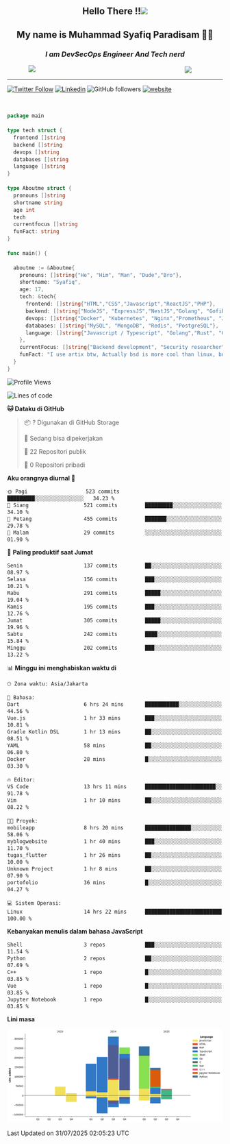 <h2 align="center">

Hello There !!<img src="https://media.giphy.com/media/12oufCB0MyZ1Go/giphy.gif" width="50"></h2>

<h2 align="center">My name is Muhammad Syafiq Paradisam 👋👋</h2>

<h3 align="center"><em>I am DevSecOps Engineer And Tech nerd
</em></h3>

<img align="left" style="margin-left: 50px" src="https://static.zerochan.net/Alina.Clover.1024.4345060.webp" width="315"/>

<img align="center" style="margin-left: 50px" src="https://i.pinimg.com/736x/69/82/aa/6982aafd816ea48f48d0639c7797915c.jpg" width=250/>

<hr/>

[![Twitter Follow](https://img.shields.io/twitter/follow/misteranmol?label=Follow)](https://x.com/FikkzOutfit)
[![Linkedin](https://img.shields.io/badge/-syafiq-blue?style=square&logo=Linkedin&logoColor=white&link=https://www.linkedin.com/in/syafiq-paradisam/)](https://id.linkedin.com/in/syafiq-paradisam-b72749258)
![GitHub followers](https://img.shields.io/github/followers/syafiqparadisam?label=Follower&style=social)
[![website](https://img.shields.io/badge/Website-46a2f1.svg?&style=flat-square&logo=Google-Chrome&logoColor=white&link=https://anmolsingh.me/)](https://syafiq-paradisam.my.id)

<br/>

```go
package main

type tech struct {
  frontend []string
  backend []string
  devops []string
  databases []string
  language []string
}

type Aboutme struct {
  pronouns []string
  shortname string
  age int
  tech
  currentfocus []string
  funFact: string
}

func main() {

  aboutme := &Aboutme{
    pronouns: []string{"He", "Him", "Man", "Dude","Bro"},
    shortname: "Syafiq",
    age: 17,
    tech: &tech{
      frontend: []string{"HTML","CSS","Javascript","ReactJS","PHP"},
      backend: []string{"NodeJS", "ExpressJS","NestJS","Golang", "Gofiber", "Actixweb", "PHP", "Laravel", "Flask"},
      devops: []string{"Docker", "Kubernetes", "Nginx","Prometheus", "Jaeger", "Grafana", "Linux", "CI / CD"},
      databases: []string{"MySQL", "MongoDB", "Redis", "PostgreSQL"},
      language: []string{"Javascript / Typescript", "Golang","Rust", "C", "PHP","C++"}
    },
    currentFocus: []string{"Backend development", "Security researcher", "Blue team security","DevSecOps engineer"},
    funFact: "I use artix btw, Actually bsd is more cool than linux, but i can't use it because software issue, I am weaboo but not too much"
  }
}

```

<!--START_SECTION:waka-->
![Profile Views](http://img.shields.io/badge/Profil%20dilihat-0-blue)

![Lines of code](https://img.shields.io/badge/Sejak%20Hello%20World%20aku%20telah%20menulis-1.4%20million%20baris%20kode-blue)

**🐱 Dataku di GitHub** 

> 📦 ? Digunakan di GitHub Storage 
 > 
> 💼 Sedang bisa dipekerjakan
 > 
> 📜 22 Repositori publik 
 > 
> 🔑 0 Repositori pribadi 
 > 
**Aku orangnya diurnal 🐤** 

```text
🌞 Pagi                   523 commits         █████████░░░░░░░░░░░░░░░░   34.23 % 
🌆 Siang                  521 commits         █████████░░░░░░░░░░░░░░░░   34.10 % 
🌃 Petang                 455 commits         ███████░░░░░░░░░░░░░░░░░░   29.78 % 
🌙 Malam                  29 commits          ░░░░░░░░░░░░░░░░░░░░░░░░░   01.90 % 
```
📅 **Paling produktif saat Jumat** 

```text
Senin                    137 commits         ██░░░░░░░░░░░░░░░░░░░░░░░   08.97 % 
Selasa                   156 commits         ███░░░░░░░░░░░░░░░░░░░░░░   10.21 % 
Rabu                     291 commits         █████░░░░░░░░░░░░░░░░░░░░   19.04 % 
Kamis                    195 commits         ███░░░░░░░░░░░░░░░░░░░░░░   12.76 % 
Jumat                    305 commits         █████░░░░░░░░░░░░░░░░░░░░   19.96 % 
Sabtu                    242 commits         ████░░░░░░░░░░░░░░░░░░░░░   15.84 % 
Minggu                   202 commits         ███░░░░░░░░░░░░░░░░░░░░░░   13.22 % 
```


📊 **Minggu ini menghabiskan waktu di** 

```text
🕑︎ Zona waktu: Asia/Jakarta

💬 Bahasa: 
Dart                     6 hrs 24 mins       ███████████░░░░░░░░░░░░░░   44.56 % 
Vue.js                   1 hr 33 mins        ███░░░░░░░░░░░░░░░░░░░░░░   10.81 % 
Gradle Kotlin DSL        1 hr 13 mins        ██░░░░░░░░░░░░░░░░░░░░░░░   08.51 % 
YAML                     58 mins             ██░░░░░░░░░░░░░░░░░░░░░░░   06.80 % 
Docker                   28 mins             █░░░░░░░░░░░░░░░░░░░░░░░░   03.30 % 

🔥 Editor: 
VS Code                  13 hrs 11 mins      ███████████████████████░░   91.78 % 
Vim                      1 hr 10 mins        ██░░░░░░░░░░░░░░░░░░░░░░░   08.22 % 

🐱‍💻 Proyek: 
mobileapp                8 hrs 20 mins       ███████████████░░░░░░░░░░   58.06 % 
myblogwebsite            1 hr 40 mins        ███░░░░░░░░░░░░░░░░░░░░░░   11.70 % 
tugas_flutter            1 hr 26 mins        ██░░░░░░░░░░░░░░░░░░░░░░░   10.00 % 
Unknown Project          1 hr 8 mins         ██░░░░░░░░░░░░░░░░░░░░░░░   07.90 % 
portofolio               36 mins             █░░░░░░░░░░░░░░░░░░░░░░░░   04.27 % 

💻 Sistem Operasi: 
Linux                    14 hrs 22 mins      █████████████████████████   100.00 % 
```

**Kebanyakan menulis dalam bahasa JavaScript** 

```text
Shell                    3 repos             ███░░░░░░░░░░░░░░░░░░░░░░   11.54 % 
Python                   2 repos             ██░░░░░░░░░░░░░░░░░░░░░░░   07.69 % 
C++                      1 repo              █░░░░░░░░░░░░░░░░░░░░░░░░   03.85 % 
Vue                      1 repo              █░░░░░░░░░░░░░░░░░░░░░░░░   03.85 % 
Jupyter Notebook         1 repo              █░░░░░░░░░░░░░░░░░░░░░░░░   03.85 % 
```



**Lini masa**

![Lines of Code chart](https://raw.githubusercontent.com/syafiqparadisam/syafiqparadisam/master/assets/bar_graph.png)


 Last Updated on 31/07/2025 02:05:23 UTC
<!--END_SECTION:waka-->
